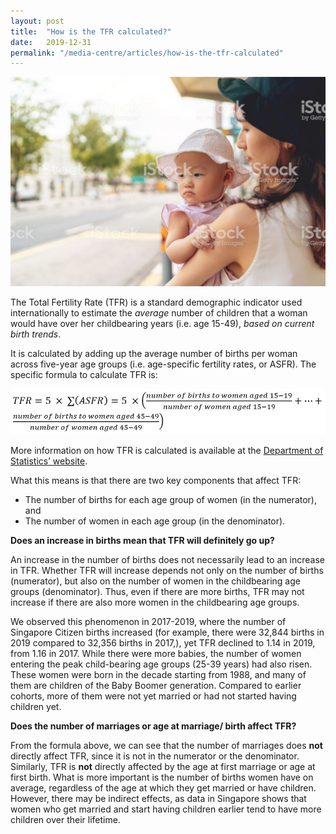 ```yaml
---
layout: post
title:  "How is the TFR calculated?"
date:   2019-12-31
permalink: "/media-centre/articles/how-is-the-tfr-calculated"
---
```


![Baby and mother, image by iStock](/images/stock-image-8.JPG)

The Total Fertility Rate (TFR) is a standard demographic indicator used internationally to estimate the *average* number of children that a woman would have over her childbearing years (i.e. age 15-49), *based on current birth trends*.

It is calculated by adding up the average number of births per woman across five-year age groups (i.e. age-specific fertility rates, or ASFR). The specific formula to calculate TFR is:

![TFR calculation](/images/TFR-calculation.jpg)

More information on how TFR is calculated is available at the [Department of Statistics’ website](https://www.singstat.gov.sg/modules/infographics/total-fertility-rate).

What this means is that there are two key components that affect TFR:
* The number of births for each age group of women (in the numerator), and  
* The number of women in each age group (in the denominator).  

**Does an increase in births mean that TFR will definitely go up?**

An increase in the number of births does not necessarily lead to an increase in TFR. Whether TFR will increase depends not only on the number of births (numerator), but also on the number of women in the childbearing age groups (denominator). Thus, even if there are more births, TFR may not increase if there are also more women in the childbearing age groups. 

We observed this phenomenon in 2017-2019, where the number of Singapore Citizen births increased (for example, there were 32,844 births in 2019 compared to 32,356 births in 2017,), yet TFR declined to 1.14 in 2019, from   1.16 in 2017. While there were more babies, the number of women entering the peak child-bearing age groups (25-39 years) had also risen. These women were born in the decade starting from 1988, and many of them are children of the Baby Boomer generation. Compared to earlier cohorts, more of them were not yet married or had not started having children yet. 

**Does the number of marriages or age at marriage/ birth affect TFR?**

From the formula above, we can see that the number of marriages does **not** directly affect TFR, since it is not in the numerator or the denominator. 
Similarly, TFR is **not** directly affected by the age at first marriage or age at first birth. What is more important is the number of births women have on average, regardless of the age at which they get married or have children. However, there may be indirect effects, as data in Singapore shows that women who get married and start having children earlier tend to have more children over their lifetime. 
